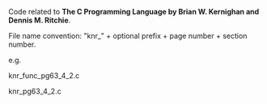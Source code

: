 Code related to **The C Programming Language by Brian W. Kernighan and Dennis M. Ritchie**.


File name convention: "knr_" + optional prefix + page number + section number. 


e.g.

knr_func_pg63_4_2.c


knr_pg63_4_2.c


